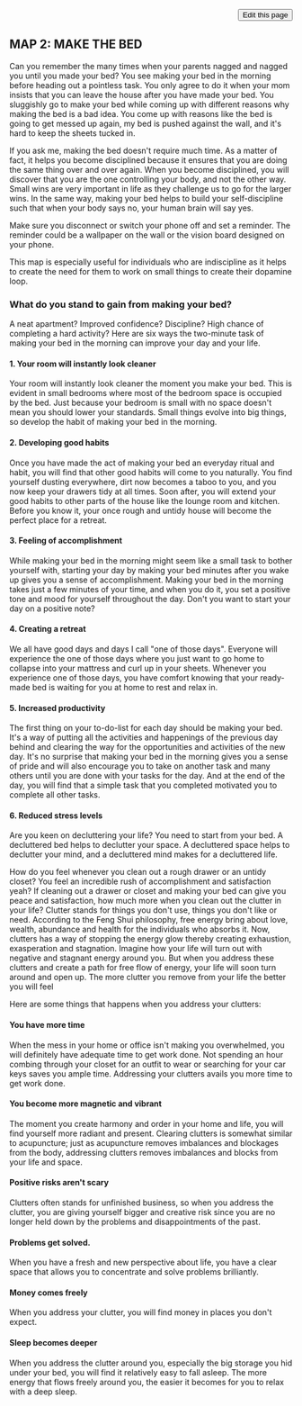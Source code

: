 
<span style=display:none; >[You are now in a GitHub source code view - click this link to view Read Me file as a web page]( https://launchandlearn.github.io/index.html#online-version2/map-02-make-the-bed.md "View file as a web page." ) </span>

<div style=text-align:right; ><input type=button onclick="window.location.href='https://github.com/launchandlearn/launchandlearn.github.io/blob/master/online-version2/map-02-make-the-bed.md'";
value='Edit this page' class="btn btn-primary" title="Download versions available for you to remix" ></div>

## MAP 2: MAKE THE BED

Can you remember the many times when your parents nagged and nagged you until you made your bed? You see making your bed in the morning before heading out a pointless task. You only agree to do it when your mom insists that you can leave the house after you have made your bed. You sluggishly go to make your bed while coming up with different reasons why making the bed is a bad idea. You come up with reasons like the bed is going to get messed up again, my bed is pushed against the wall, and it's hard to keep the sheets tucked in.

If you ask me, making the bed doesn't require much time. As a matter of fact, it helps you become disciplined because it ensures that you are doing the same thing over and over again. When you become disciplined, you will discover that you are the one controlling your body, and not the other way. Small wins are very important in life as they challenge us to go for the larger wins. In the same way, making your bed helps to build your self-discipline such that when your body says no, your human brain will say yes.

Make sure you disconnect or switch your phone off and set a reminder. The reminder could be a wallpaper on the wall or the vision board designed on your phone.

This map is especially useful for individuals who are indiscipline as it helps to create the need for them to work on small things to create their dopamine loop.

### What do you stand to gain from making your bed?

A neat apartment? Improved confidence? Discipline? High chance of completing a hard activity? Here are six ways the two-minute task of making your bed in the morning can improve your day and your life.

#### 1. Your room will instantly look cleaner

Your room will instantly look cleaner the moment you make your bed. This is evident in small bedrooms where most of the bedroom space is occupied by the bed. Just because your bedroom is small with no space doesn't mean you should lower your standards. Small things evolve into big things, so develop the habit of making your bed in the morning.

#### 2. Developing good habits

Once you have made the act of making your bed an everyday ritual and habit, you will find that other good habits will come to you naturally. You find yourself dusting everywhere, dirt now becomes a taboo to you, and you now keep your drawers tidy at all times. Soon after, you will extend your good habits to other parts of the house like the lounge room and kitchen. Before you know it, your once rough and untidy house will become the perfect place for a retreat.

#### 3. Feeling of accomplishment

While making your bed in the morning might seem like a small task to bother yourself with, starting your day by making your bed minutes after you wake up gives you a sense of accomplishment. Making your bed in the morning takes just a few minutes of your time, and when you do it, you set a positive tone and mood for yourself throughout the day. Don't you want to start your day on a positive note?

#### 4. Creating a retreat

We all have good days and days I call "one of those days". Everyone will experience the one of those days where you just want to go home to collapse into your mattress and curl up in your sheets. Whenever you experience one of those days, you have comfort knowing that your ready-made bed is waiting for you at home to rest and relax in.

#### 5. Increased productivity

The first thing on your to-do-list for each day should be making your bed. It's a way of putting all the activities and happenings of the previous day behind and clearing the way for the opportunities and activities of the new day. It's no surprise that making your bed in the morning gives you a sense of pride and will also encourage you to take on another task and many others until you are done with your tasks for the day. And at the end of the day, you will find that a simple task that you completed motivated you to complete all other tasks.

#### 6. Reduced stress levels

Are you keen on decluttering your life? You need to start from your bed. A decluttered bed helps to declutter your space. A decluttered space helps to declutter your mind, and a decluttered mind makes for a decluttered life.

How do you feel whenever you clean out a rough drawer or an untidy closet? You feel an incredible rush of accomplishment and satisfaction yeah? If cleaning out a drawer or closet and making your bed can give you peace and satisfaction, how much more when you clean out the clutter in your life? Clutter stands for things you don't use, things you don't like or need. According to the Feng Shui philosophy, free energy bring about love, wealth, abundance and health for the individuals who absorbs it. Now, clutters has a way of stopping the energy glow thereby creating exhaustion, exasperation and stagnation. Imagine how your life will turn out with negative and stagnant energy around you. But when you address these clutters and create a path for free flow of energy, your life will soon turn around and open up. The more clutter you remove from your life the better you will feel

Here are some things that happens when you address your clutters:

#### You have more time

When the mess in your home or office isn't making you overwhelmed, you will definitely have adequate time to get work done. Not spending an hour combing through your closet for an outfit to wear or searching for your car keys saves you ample time. Addressing your clutters avails you more time to get work done.

#### You become more magnetic and vibrant

The moment you create harmony and order in your home and life, you will find yourself more radiant and present. Clearing clutters is somewhat similar to acupuncture; just as acupuncture removes imbalances and blockages from the body, addressing clutters removes imbalances and blocks from your life and space.

#### Positive risks aren't scary

Clutters often stands for unfinished business, so when you address the clutter, you are giving yourself bigger and creative risk since you are no longer held down by the problems and disappointments of the past.

#### Problems get solved.

When you have a fresh and new perspective about life, you have a clear space that allows you to concentrate and solve problems brilliantly.

#### Money comes freely

When you address your clutter, you will find money in places you don't expect.

#### Sleep becomes deeper

When you address the clutter around you, especially the big storage you hid under your bed, you will find it relatively easy to fall asleep. The more energy that flows freely around you, the easier it becomes for you to relax with a deep sleep.


